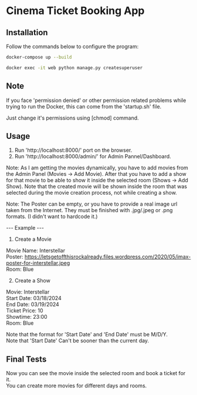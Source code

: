 # Cinema Ticket Booking App

## Installation
Follow the commands below to configure the program:

```bash
docker-compose up --build
```
```bash
docker exec -it web python manage.py createsuperuser
```

## Note
If you face 'permission denied' or other permission related problems while trying to run the Docker, this can come from the 'startup.sh' file.

Just change it's permissions using [chmod] command.

## Usage
1. Run 'http://localhost:8000/' port on the browser.
2. Run 'http://localhost:8000/admin/' for Admin Pannel/Dashboard.

Note: As I am getting the movies dynamically, you have to add movies from the Admin Panel (Movies -> Add Movie). After that you have to add a show for that movie to be able to show it inside the selected room (Shows -> Add Show). Note that the created movie will be shown inside the room that was selected during the movie creation process, not while creating a show.

Note: The Poster can be empty, or you have to provide a real image url taken from the Internet. They must be finished with .jpg/.jpeg or .png formats. (I didn't want to hardcode it.)

--- Example ---
1. Create a Movie

Movie Name: Interstellar  
Poster: https://letsgetoffthisrockalready.files.wordpress.com/2020/05/imax-poster-for-interstellar.jpeg  
Room: Blue

2. Create a Show

Movie: Interstellar  
Start Date: 03/18/2024  
End Date: 03/19/2024  
Ticket Price: 10  
Showtime: 23:00  
Room: Blue  

Note that the format for 'Start Date' and 'End Date' must be M/D/Y.  
Note that 'Start Date' Can't be sooner than the current day.

## Final Tests
Now you can see the movie inside the selected room and book a ticket for it.  
You can create more movies for different days and rooms.

